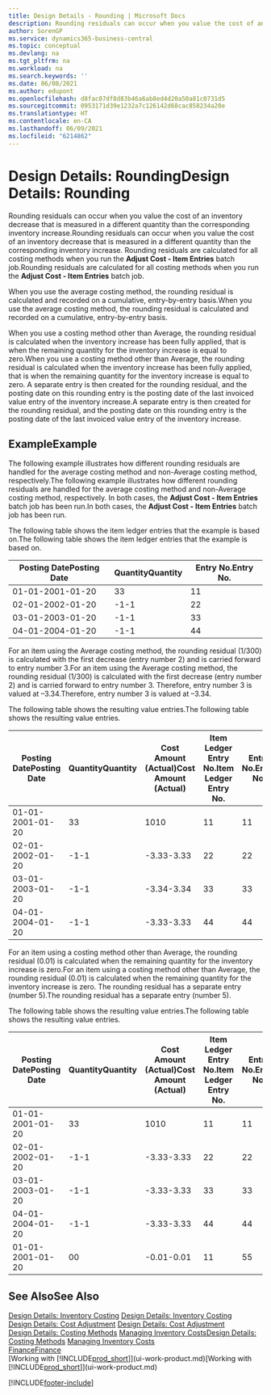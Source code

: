 ```yaml
---
title: Design Details - Rounding | Microsoft Docs
description: Rounding residuals can occur when you value the cost of an inventory decrease that is measured in a different quantity than the corresponding inventory increase. Rounding residuals are calculated for all costing methods when you run the **Adjust Cost - Item Entries** batch job.
author: SorenGP
ms.service: dynamics365-business-central
ms.topic: conceptual
ms.devlang: na
ms.tgt_pltfrm: na
ms.workload: na
ms.search.keywords: ''
ms.date: 06/08/2021
ms.author: edupont
ms.openlocfilehash: d8fac07df8d83b46a6ab8ed4d20a50a81c0731d5
ms.sourcegitcommit: 0953171d39e1232a7c126142d68cac858234a20e
ms.translationtype: HT
ms.contentlocale: en-CA
ms.lasthandoff: 06/09/2021
ms.locfileid: "6214862"
---
```

# <a name="design-details-rounding"></a><span data-ttu-id="d13bd-104">Design Details: Rounding</span><span class="sxs-lookup"><span data-stu-id="d13bd-104">Design Details: Rounding</span></span>
<span data-ttu-id="d13bd-105">Rounding residuals can occur when you value the cost of an inventory decrease that is measured in a different quantity than the corresponding inventory increase.</span><span class="sxs-lookup"><span data-stu-id="d13bd-105">Rounding residuals can occur when you value the cost of an inventory decrease that is measured in a different quantity than the corresponding inventory increase.</span></span> <span data-ttu-id="d13bd-106">Rounding residuals are calculated for all costing methods when you run the **Adjust Cost - Item Entries** batch job.</span><span class="sxs-lookup"><span data-stu-id="d13bd-106">Rounding residuals are calculated for all costing methods when you run the **Adjust Cost - Item Entries** batch job.</span></span>  

 <span data-ttu-id="d13bd-107">When you use the average costing method, the rounding residual is calculated and recorded on a cumulative, entry-by-entry basis.</span><span class="sxs-lookup"><span data-stu-id="d13bd-107">When you use the average costing method, the rounding residual is calculated and recorded on a cumulative, entry-by-entry basis.</span></span>  

 <span data-ttu-id="d13bd-108">When you use a costing method other than Average, the rounding residual is calculated when the inventory increase has been fully applied, that is when the remaining quantity for the inventory increase is equal to zero.</span><span class="sxs-lookup"><span data-stu-id="d13bd-108">When you use a costing method other than Average, the rounding residual is calculated when the inventory increase has been fully applied, that is when the remaining quantity for the inventory increase is equal to zero.</span></span> <span data-ttu-id="d13bd-109">A separate entry is then created for the rounding residual, and the posting date on this rounding entry is the posting date of the last invoiced value entry of the inventory increase.</span><span class="sxs-lookup"><span data-stu-id="d13bd-109">A separate entry is then created for the rounding residual, and the posting date on this rounding entry is the posting date of the last invoiced value entry of the inventory increase.</span></span>  

## <a name="example"></a><span data-ttu-id="d13bd-110">Example</span><span class="sxs-lookup"><span data-stu-id="d13bd-110">Example</span></span>  
 <span data-ttu-id="d13bd-111">The following example illustrates how different rounding residuals are handled for the average costing method and non-Average costing method, respectively.</span><span class="sxs-lookup"><span data-stu-id="d13bd-111">The following example illustrates how different rounding residuals are handled for the average costing method and non-Average costing method, respectively.</span></span> <span data-ttu-id="d13bd-112">In both cases, the **Adjust Cost - Item Entries** batch job has been run.</span><span class="sxs-lookup"><span data-stu-id="d13bd-112">In both cases, the **Adjust Cost - Item Entries** batch job has been run.</span></span>  

 <span data-ttu-id="d13bd-113">The following table shows the item ledger entries that the example is based on.</span><span class="sxs-lookup"><span data-stu-id="d13bd-113">The following table shows the item ledger entries that the example is based on.</span></span>  

|<span data-ttu-id="d13bd-114">Posting Date</span><span class="sxs-lookup"><span data-stu-id="d13bd-114">Posting Date</span></span>|<span data-ttu-id="d13bd-115">Quantity</span><span class="sxs-lookup"><span data-stu-id="d13bd-115">Quantity</span></span>|<span data-ttu-id="d13bd-116">Entry No.</span><span class="sxs-lookup"><span data-stu-id="d13bd-116">Entry No.</span></span>|  
|------------------|--------------|---------------|  
|<span data-ttu-id="d13bd-117">01-01-20</span><span class="sxs-lookup"><span data-stu-id="d13bd-117">01-01-20</span></span>|<span data-ttu-id="d13bd-118">3</span><span class="sxs-lookup"><span data-stu-id="d13bd-118">3</span></span>|<span data-ttu-id="d13bd-119">1</span><span class="sxs-lookup"><span data-stu-id="d13bd-119">1</span></span>|  
|<span data-ttu-id="d13bd-120">02-01-20</span><span class="sxs-lookup"><span data-stu-id="d13bd-120">02-01-20</span></span>|<span data-ttu-id="d13bd-121">-1</span><span class="sxs-lookup"><span data-stu-id="d13bd-121">-1</span></span>|<span data-ttu-id="d13bd-122">2</span><span class="sxs-lookup"><span data-stu-id="d13bd-122">2</span></span>|  
|<span data-ttu-id="d13bd-123">03-01-20</span><span class="sxs-lookup"><span data-stu-id="d13bd-123">03-01-20</span></span>|<span data-ttu-id="d13bd-124">-1</span><span class="sxs-lookup"><span data-stu-id="d13bd-124">-1</span></span>|<span data-ttu-id="d13bd-125">3</span><span class="sxs-lookup"><span data-stu-id="d13bd-125">3</span></span>|  
|<span data-ttu-id="d13bd-126">04-01-20</span><span class="sxs-lookup"><span data-stu-id="d13bd-126">04-01-20</span></span>|<span data-ttu-id="d13bd-127">-1</span><span class="sxs-lookup"><span data-stu-id="d13bd-127">-1</span></span>|<span data-ttu-id="d13bd-128">4</span><span class="sxs-lookup"><span data-stu-id="d13bd-128">4</span></span>|  

 <span data-ttu-id="d13bd-129">For an item using the Average costing method, the rounding residual (1/300) is calculated with the first decrease (entry number 2) and is carried forward to entry number 3.</span><span class="sxs-lookup"><span data-stu-id="d13bd-129">For an item using the Average costing method, the rounding residual (1/300) is calculated with the first decrease (entry number 2) and is carried forward to entry number 3.</span></span> <span data-ttu-id="d13bd-130">Therefore, entry number 3 is valued at –3.34.</span><span class="sxs-lookup"><span data-stu-id="d13bd-130">Therefore, entry number 3 is valued at –3.34.</span></span>  

 <span data-ttu-id="d13bd-131">The following table shows the resulting value entries.</span><span class="sxs-lookup"><span data-stu-id="d13bd-131">The following table shows the resulting value entries.</span></span>  

|<span data-ttu-id="d13bd-132">Posting Date</span><span class="sxs-lookup"><span data-stu-id="d13bd-132">Posting Date</span></span>|<span data-ttu-id="d13bd-133">Quantity</span><span class="sxs-lookup"><span data-stu-id="d13bd-133">Quantity</span></span>|<span data-ttu-id="d13bd-134">Cost Amount (Actual)</span><span class="sxs-lookup"><span data-stu-id="d13bd-134">Cost Amount (Actual)</span></span>|<span data-ttu-id="d13bd-135">Item Ledger Entry No.</span><span class="sxs-lookup"><span data-stu-id="d13bd-135">Item Ledger Entry No.</span></span>|<span data-ttu-id="d13bd-136">Entry No.</span><span class="sxs-lookup"><span data-stu-id="d13bd-136">Entry No.</span></span>|  
|------------------|--------------|----------------------------|---------------------------|---------------|  
|<span data-ttu-id="d13bd-137">01-01-20</span><span class="sxs-lookup"><span data-stu-id="d13bd-137">01-01-20</span></span>|<span data-ttu-id="d13bd-138">3</span><span class="sxs-lookup"><span data-stu-id="d13bd-138">3</span></span>|<span data-ttu-id="d13bd-139">10</span><span class="sxs-lookup"><span data-stu-id="d13bd-139">10</span></span>|<span data-ttu-id="d13bd-140">1</span><span class="sxs-lookup"><span data-stu-id="d13bd-140">1</span></span>|<span data-ttu-id="d13bd-141">1</span><span class="sxs-lookup"><span data-stu-id="d13bd-141">1</span></span>|  
|<span data-ttu-id="d13bd-142">02-01-20</span><span class="sxs-lookup"><span data-stu-id="d13bd-142">02-01-20</span></span>|<span data-ttu-id="d13bd-143">-1</span><span class="sxs-lookup"><span data-stu-id="d13bd-143">-1</span></span>|<span data-ttu-id="d13bd-144">-3.33</span><span class="sxs-lookup"><span data-stu-id="d13bd-144">-3.33</span></span>|<span data-ttu-id="d13bd-145">2</span><span class="sxs-lookup"><span data-stu-id="d13bd-145">2</span></span>|<span data-ttu-id="d13bd-146">2</span><span class="sxs-lookup"><span data-stu-id="d13bd-146">2</span></span>|  
|<span data-ttu-id="d13bd-147">03-01-20</span><span class="sxs-lookup"><span data-stu-id="d13bd-147">03-01-20</span></span>|<span data-ttu-id="d13bd-148">-1</span><span class="sxs-lookup"><span data-stu-id="d13bd-148">-1</span></span>|<span data-ttu-id="d13bd-149">-3.34</span><span class="sxs-lookup"><span data-stu-id="d13bd-149">-3.34</span></span>|<span data-ttu-id="d13bd-150">3</span><span class="sxs-lookup"><span data-stu-id="d13bd-150">3</span></span>|<span data-ttu-id="d13bd-151">3</span><span class="sxs-lookup"><span data-stu-id="d13bd-151">3</span></span>|  
|<span data-ttu-id="d13bd-152">04-01-20</span><span class="sxs-lookup"><span data-stu-id="d13bd-152">04-01-20</span></span>|<span data-ttu-id="d13bd-153">-1</span><span class="sxs-lookup"><span data-stu-id="d13bd-153">-1</span></span>|<span data-ttu-id="d13bd-154">-3.33</span><span class="sxs-lookup"><span data-stu-id="d13bd-154">-3.33</span></span>|<span data-ttu-id="d13bd-155">4</span><span class="sxs-lookup"><span data-stu-id="d13bd-155">4</span></span>|<span data-ttu-id="d13bd-156">4</span><span class="sxs-lookup"><span data-stu-id="d13bd-156">4</span></span>|  

 <span data-ttu-id="d13bd-157">For an item using a costing method other than Average, the rounding residual (0.01) is calculated when the remaining quantity for the inventory increase is zero.</span><span class="sxs-lookup"><span data-stu-id="d13bd-157">For an item using a costing method other than Average, the rounding residual (0.01) is calculated when the remaining quantity for the inventory increase is zero.</span></span> <span data-ttu-id="d13bd-158">The rounding residual has a separate entry (number 5).</span><span class="sxs-lookup"><span data-stu-id="d13bd-158">The rounding residual has a separate entry (number 5).</span></span>  

 <span data-ttu-id="d13bd-159">The following table shows the resulting value entries.</span><span class="sxs-lookup"><span data-stu-id="d13bd-159">The following table shows the resulting value entries.</span></span>  

|<span data-ttu-id="d13bd-160">Posting Date</span><span class="sxs-lookup"><span data-stu-id="d13bd-160">Posting Date</span></span>|<span data-ttu-id="d13bd-161">Quantity</span><span class="sxs-lookup"><span data-stu-id="d13bd-161">Quantity</span></span>|<span data-ttu-id="d13bd-162">Cost Amount (Actual)</span><span class="sxs-lookup"><span data-stu-id="d13bd-162">Cost Amount (Actual)</span></span>|<span data-ttu-id="d13bd-163">Item Ledger Entry No.</span><span class="sxs-lookup"><span data-stu-id="d13bd-163">Item Ledger Entry No.</span></span>|<span data-ttu-id="d13bd-164">Entry No.</span><span class="sxs-lookup"><span data-stu-id="d13bd-164">Entry No.</span></span>|  
|------------------|--------------|----------------------------|---------------------------|---------------|  
|<span data-ttu-id="d13bd-165">01-01-20</span><span class="sxs-lookup"><span data-stu-id="d13bd-165">01-01-20</span></span>|<span data-ttu-id="d13bd-166">3</span><span class="sxs-lookup"><span data-stu-id="d13bd-166">3</span></span>|<span data-ttu-id="d13bd-167">10</span><span class="sxs-lookup"><span data-stu-id="d13bd-167">10</span></span>|<span data-ttu-id="d13bd-168">1</span><span class="sxs-lookup"><span data-stu-id="d13bd-168">1</span></span>|<span data-ttu-id="d13bd-169">1</span><span class="sxs-lookup"><span data-stu-id="d13bd-169">1</span></span>|  
|<span data-ttu-id="d13bd-170">02-01-20</span><span class="sxs-lookup"><span data-stu-id="d13bd-170">02-01-20</span></span>|<span data-ttu-id="d13bd-171">-1</span><span class="sxs-lookup"><span data-stu-id="d13bd-171">-1</span></span>|<span data-ttu-id="d13bd-172">-3.33</span><span class="sxs-lookup"><span data-stu-id="d13bd-172">-3.33</span></span>|<span data-ttu-id="d13bd-173">2</span><span class="sxs-lookup"><span data-stu-id="d13bd-173">2</span></span>|<span data-ttu-id="d13bd-174">2</span><span class="sxs-lookup"><span data-stu-id="d13bd-174">2</span></span>|  
|<span data-ttu-id="d13bd-175">03-01-20</span><span class="sxs-lookup"><span data-stu-id="d13bd-175">03-01-20</span></span>|<span data-ttu-id="d13bd-176">-1</span><span class="sxs-lookup"><span data-stu-id="d13bd-176">-1</span></span>|<span data-ttu-id="d13bd-177">-3.33</span><span class="sxs-lookup"><span data-stu-id="d13bd-177">-3.33</span></span>|<span data-ttu-id="d13bd-178">3</span><span class="sxs-lookup"><span data-stu-id="d13bd-178">3</span></span>|<span data-ttu-id="d13bd-179">3</span><span class="sxs-lookup"><span data-stu-id="d13bd-179">3</span></span>|  
|<span data-ttu-id="d13bd-180">04-01-20</span><span class="sxs-lookup"><span data-stu-id="d13bd-180">04-01-20</span></span>|<span data-ttu-id="d13bd-181">-1</span><span class="sxs-lookup"><span data-stu-id="d13bd-181">-1</span></span>|<span data-ttu-id="d13bd-182">-3.33</span><span class="sxs-lookup"><span data-stu-id="d13bd-182">-3.33</span></span>|<span data-ttu-id="d13bd-183">4</span><span class="sxs-lookup"><span data-stu-id="d13bd-183">4</span></span>|<span data-ttu-id="d13bd-184">4</span><span class="sxs-lookup"><span data-stu-id="d13bd-184">4</span></span>|  
|<span data-ttu-id="d13bd-185">01-01-20</span><span class="sxs-lookup"><span data-stu-id="d13bd-185">01-01-20</span></span>|<span data-ttu-id="d13bd-186">0</span><span class="sxs-lookup"><span data-stu-id="d13bd-186">0</span></span>|<span data-ttu-id="d13bd-187">-0.01</span><span class="sxs-lookup"><span data-stu-id="d13bd-187">-0.01</span></span>|<span data-ttu-id="d13bd-188">1</span><span class="sxs-lookup"><span data-stu-id="d13bd-188">1</span></span>|<span data-ttu-id="d13bd-189">5</span><span class="sxs-lookup"><span data-stu-id="d13bd-189">5</span></span>|  

## <a name="see-also"></a><span data-ttu-id="d13bd-190">See Also</span><span class="sxs-lookup"><span data-stu-id="d13bd-190">See Also</span></span>  
 <span data-ttu-id="d13bd-191">[Design Details: Inventory Costing](design-details-inventory-costing.md) </span><span class="sxs-lookup"><span data-stu-id="d13bd-191">[Design Details: Inventory Costing](design-details-inventory-costing.md) </span></span>  
 <span data-ttu-id="d13bd-192">[Design Details: Cost Adjustment](design-details-cost-adjustment.md) </span><span class="sxs-lookup"><span data-stu-id="d13bd-192">[Design Details: Cost Adjustment](design-details-cost-adjustment.md) </span></span>  
 <span data-ttu-id="d13bd-193">[Design Details: Costing Methods](design-details-costing-methods.md) [Managing Inventory Costs](finance-manage-inventory-costs.md)</span><span class="sxs-lookup"><span data-stu-id="d13bd-193">[Design Details: Costing Methods](design-details-costing-methods.md) [Managing Inventory Costs](finance-manage-inventory-costs.md)</span></span>  
 [<span data-ttu-id="d13bd-194">Finance</span><span class="sxs-lookup"><span data-stu-id="d13bd-194">Finance</span></span>](finance.md)  
 <span data-ttu-id="d13bd-195">[Working with [!INCLUDE[prod_short](includes/prod_short.md)]](ui-work-product.md)</span><span class="sxs-lookup"><span data-stu-id="d13bd-195">[Working with [!INCLUDE[prod_short](includes/prod_short.md)]](ui-work-product.md)</span></span>


[!INCLUDE[footer-include](includes/footer-banner.md)]